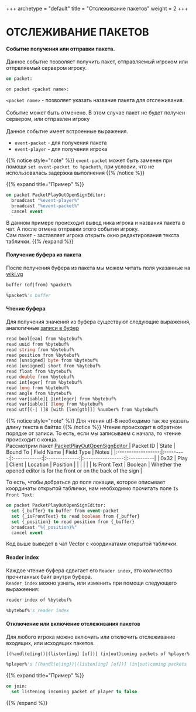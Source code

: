 +++
archetype = "default"
title = "Отслеживание пакетов"
weight = 2
+++
# ОТСЛЕЖИВАНИЕ ПАКЕТОВ
#### Событие получения или отправки пакета.
Данное событие позволяет получить пакет, отправляемый игроком или отпрвляемый сервером игроку.
```vb
on packet:
```
```
on packet <packet name>:
```
`<packet name>` - позволяет указать название пакета для отслеживания.\
\
Событие может быть отменено. В этом случае пакет не будет получен сервером, или отправлен игроку\
\
Данное событие имеет встроенные выражения.
- `event-packet` - для получения пакета
- `event-player` - для получения игрока

{{% notice style="note" %}}
`event-packet` может быть заменен при помощи `set event-packet to %packet%`, при условии, что не использовалась задержка выполнения 
{{% /notice %}}


{{% expand title="Пример" %}}
```vb
on packet PacketPlayOutOpenSignEditor:
  broadcast "%event-player%"
  broadcast "%event-packet%"
  cancel event
```
В данном примере происходит вывод ника игрока и названия пакета в чат. А после отмена отправки этого события игроку.\
Сам пакет - заставляет игрока открыть окно редактирования текста таблички.
{{% /expand %}}

#### Получение буфера из пакета
После получения буфера из пакета мы можем читать поля указанные на [wiki.vg <i class="fas fa-link"></i>](https://wiki.vg/Protocol_version_numbers#Release)
```vb
buffer (of|from) %packet%
```
```vb
%packet%'s buffer
```

#### Чтение буфера
Для получения значений из буфера существуют следующие выражения, аналогичные [записи в буфер <i class="fas fa-link"></i>](./packet-creation/#заполнение-буфера-данными)
```vb
read bool[ean] from %bytebuf%
read uuid from %bytebuf%
read string from %bytebuf%
read position from %bytebuf%
read [unsigned] byte from %bytebuf%
read [unsigned] short from %bytebuf%
read float from %bytebuf%
read double from %bytebuf%
read int[eger] from %bytebuf%
read long from %bytebuf%
read angle from %bytebuf%
read var[iable][ ]int[eger] from %bytebuf%
read var[iable][ ]long from %bytebuf%
read utf[(-| )]8 [with [len[gth]]] %number% from %bytebuf%
```
{{% notice style="note" %}}
Для чтения utf-8 необходимо так же указать длину текста в байтах
{{% /notice %}}
Чтение происходит в обратном порядке от записи. То есть, если мы записываем с начала, то чтение происходит с конца.\
Рассмотрим пакет [PacketPlayOutOpenSignEditor <i class="fas fa-link"></i>](https://wiki.vg/Protocol#Open_Sign_Editor)
| Packet ID          |   State   |   Bound To   |   Field Name   |     Field Type    | Notes      |
|:------------------:|:---------:|:------------:|:--------------:|:-----------------:|:-----------|
|       0x32         |   Play    |    Client    |    Location    |     Position      |            |
|                    |           |              | Is Front Text  |     Boolean       | Whether the opened editor is for the front or on the back of the sign |

То есть, чтобы добраться до поля локации, которое описывает координаты открытой таблички, нам необходимо прочитать поле `Is Front Text`:
```vb
on packet PacketPlayOutOpenSignEditor:
  set {_buffer} to buffer from event-packet
  set {_isFrontText} to read boolean from {_buffer}
  set {_position} to read position from {_buffer}
  broadcast "%{_position}%"
  cancel event
```

Код выше выведет в чат Vector с координатами открытой таблички.

#### Reader index 
Каждое чтение буфера сдвигает его `Reader index`, это количество прочитанных байт внутри буфера.\
`Reader index` можно узнать, или изменить при помощи следующего выражеения:
```vb
reader index of %bytebuf%
```
```vb
%bytebuf%'s reader index
```

#### Отключение или включение отслеживания пакетов
Для любого игрока можно включить или отключить отслеживание входящих, или исходящих пакетов.
```vb
[(handl(e|ing))|(listen[ing] [of])] (in|out)coming packets of %player%
```
```vb
%player%'s [(handl(e|ing))|(listen[ing] [of])] (in|out)coming packets
```

{{% expand title="Пример" %}}
```vb
on join:
  set listening incoming packet of player to false
```
{{% /expand %}}
